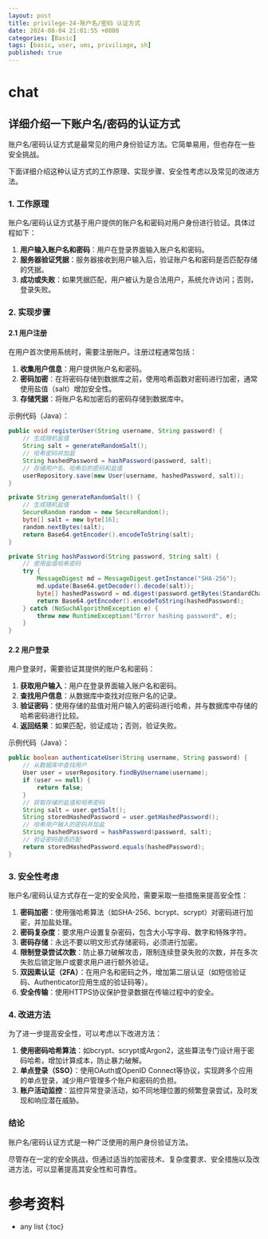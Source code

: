```yaml
---
layout: post
title: privilege-24-账户名/密码 认证方式
date: 2024-08-04 21:01:55 +0800
categories: [Basic]
tags: [basic, user, ums, priviliage, sh]
published: true
---
```



# chat

## 详细介绍一下账户名/密码的认证方式

账户名/密码认证方式是最常见的用户身份验证方法。它简单易用，但也存在一些安全挑战。

下面详细介绍这种认证方式的工作原理、实现步骤、安全性考虑以及常见的改进方法。

### 1. 工作原理

账户名/密码认证方式基于用户提供的账户名和密码对用户身份进行验证。具体过程如下：

1. **用户输入账户名和密码**：用户在登录界面输入账户名和密码。
2. **服务器验证凭据**：服务器接收到用户输入后，验证账户名和密码是否匹配存储的凭据。
3. **成功或失败**：如果凭据匹配，用户被认为是合法用户，系统允许访问；否则，登录失败。

### 2. 实现步骤

#### 2.1 用户注册

在用户首次使用系统时，需要注册账户。注册过程通常包括：

1. **收集用户信息**：用户提供账户名和密码。
2. **密码加密**：在将密码存储到数据库之前，使用哈希函数对密码进行加密，通常使用盐值（salt）增加安全性。
3. **存储凭据**：将账户名和加密后的密码存储到数据库中。

示例代码（Java）：

```java
public void registerUser(String username, String password) {
    // 生成随机盐值
    String salt = generateRandomSalt();
    // 哈希密码并加盐
    String hashedPassword = hashPassword(password, salt);
    // 存储用户名、哈希后的密码和盐值
    userRepository.save(new User(username, hashedPassword, salt));
}

private String generateRandomSalt() {
    // 生成随机盐值
    SecureRandom random = new SecureRandom();
    byte[] salt = new byte[16];
    random.nextBytes(salt);
    return Base64.getEncoder().encodeToString(salt);
}

private String hashPassword(String password, String salt) {
    // 使用盐值哈希密码
    try {
        MessageDigest md = MessageDigest.getInstance("SHA-256");
        md.update(Base64.getDecoder().decode(salt));
        byte[] hashedPassword = md.digest(password.getBytes(StandardCharsets.UTF_8));
        return Base64.getEncoder().encodeToString(hashedPassword);
    } catch (NoSuchAlgorithmException e) {
        throw new RuntimeException("Error hashing password", e);
    }
}
```

#### 2.2 用户登录

用户登录时，需要验证其提供的账户名和密码：

1. **获取用户输入**：用户在登录界面输入账户名和密码。
2. **查找用户信息**：从数据库中查找对应账户名的记录。
3. **验证密码**：使用存储的盐值对用户输入的密码进行哈希，并与数据库中存储的哈希密码进行比较。
4. **返回结果**：如果匹配，验证成功；否则，验证失败。

示例代码（Java）：

```java
public boolean authenticateUser(String username, String password) {
    // 从数据库中查找用户
    User user = userRepository.findByUsername(username);
    if (user == null) {
        return false;
    }
    // 获取存储的盐值和哈希密码
    String salt = user.getSalt();
    String storedHashedPassword = user.getHashedPassword();
    // 哈希用户输入的密码并加盐
    String hashedPassword = hashPassword(password, salt);
    // 验证密码是否匹配
    return storedHashedPassword.equals(hashedPassword);
}
```

### 3. 安全性考虑

账户名/密码认证方式存在一定的安全风险，需要采取一些措施来提高安全性：

1. **密码加密**：使用强哈希算法（如SHA-256、bcrypt、scrypt）对密码进行加密，并加盐处理。
2. **密码复杂度**：要求用户设置复杂密码，包含大小写字母、数字和特殊字符。
3. **密码存储**：永远不要以明文形式存储密码，必须进行加密。
4. **限制登录尝试次数**：防止暴力破解攻击，限制连续登录失败的次数，并在多次失败后锁定账户或要求用户进行额外验证。
5. **双因素认证（2FA）**：在用户名和密码之外，增加第二层认证（如短信验证码、Authenticator应用生成的验证码等）。
6. **安全传输**：使用HTTPS协议保护登录数据在传输过程中的安全。

### 4. 改进方法

为了进一步提高安全性，可以考虑以下改进方法：

1. **使用密码哈希算法**：如bcrypt、scrypt或Argon2，这些算法专门设计用于密码哈希，增加计算成本，防止暴力破解。
2. **单点登录（SSO）**：使用OAuth或OpenID Connect等协议，实现跨多个应用的单点登录，减少用户管理多个账户和密码的负担。
3. **账户活动监控**：监控异常登录活动，如不同地理位置的频繁登录尝试，及时发现和响应潜在威胁。

### 结论

账户名/密码认证方式是一种广泛使用的用户身份验证方法。

尽管存在一定的安全挑战，但通过适当的加密技术、复杂度要求、安全措施以及改进方法，可以显著提高其安全性和可靠性。

# 参考资料

* any list
{:toc}